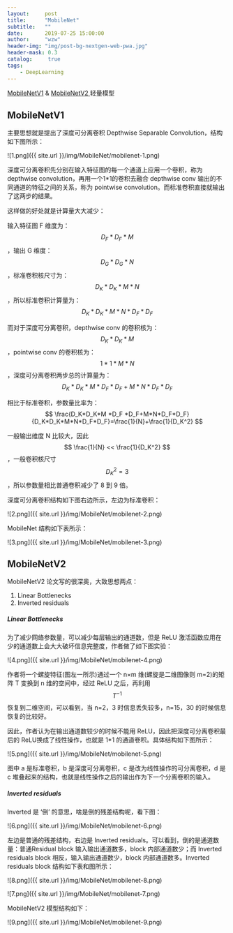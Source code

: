 ```yaml
---
layout:     post
title:      "MobileNet"
subtitle:   ""
date:       2019-07-25 15:00:00
author:     "wzw"
header-img: "img/post-bg-nextgen-web-pwa.jpg"
header-mask: 0.3
catalog:     true
tags:
    - DeepLearning
---
```

<script type="text/javascript" async src="https://cdn.mathjax.org/mathjax/latest/MathJax.js?config=TeX-MML-AM_CHTML"> </script>

[MobileNetV1][MobileNetV1] & [MobileNetV2 ][MobileNetV2] 轻量模型

## MobileNetV1

主要思想就是提出了深度可分离卷积 Depthwise Separable Convolution，结构如下图所示：

![1.png]({{ site.url }}/img/MobileNet/mobilenet-1.png)

深度可分离卷积先分别在输入特征图的每一个通道上应用一个卷积，称为 depthwise convolution，再用一个1*1的卷积去融合 depthwise conv 输出的不同通道的特征之间的关系，称为 pointwise convolution。而标准卷积直接就输出了这两步的结果。

这样做的好处就是计算量大大减少：

输入特征图 F 维度为：
$$
D_F*D_F*M
$$
，输出 G 维度：
$$
D_G*D_G*N
$$
，标准卷积核尺寸为：
$$
D_K*D_K*M*N
$$
，所以标准卷积计算量为：
$$
D_K*D_K*M*N*D_F*D_F
$$


而对于深度可分离卷积，depthwise conv 的卷积核为：
$$
D_K*D_K*M
$$
，pointwise conv 的卷积核为：
$$
1*1* M *N
$$
，深度可分离卷积两步总的计算量为：
$$
D_K*D_K*M *D_F *D_F+M*N*D_F*D_F
$$


相比于标准卷积，参数量比率为：
$$
\frac{D_K*D_K*M *D_F *D_F+M*N*D_F*D_F}{D_K*D_K*M*N*D_F*D_F}=\frac{1}{N}+\frac{1}{D_K^2}
$$

一般输出维度 N 比较大，因此
$$
\frac{1}{N} << \frac{1}{D_K^2}
$$
，一般卷积核尺寸
$$
D_K^2=3
$$
，所以参数量相比普通卷积减少了 8 到 9 倍。

深度可分离卷积结构如下图右边所示，左边为标准卷积：

![2.png]({{ site.url }}/img/MobileNet/mobilenet-2.png)

MobileNet 结构如下表所示：

![3.png]({{ site.url }}/img/MobileNet/mobilenet-3.png)

## MobileNetV2

MobileNetV2 论文写的很深奥，大致思想两点：

1. Linear Bottlenecks
2. Inverted residuals

##### Linear Bottlenecks

为了减少网络参数量，可以减少每层输出的通道数，但是 ReLU 激活函数应用在少的通道数上会大大破坏信息完整度，作者做了如下图实验：

![4.png]({{ site.url }}/img/MobileNet/mobilenet-4.png)

作者将一个螺旋特征(图左一所示)通过一个 n×m 维(螺旋是二维图像则 m=2)的矩阵 T 变换到 n 维的空间中，经过 ReLU 之后，再利用
$$
T^{-1}
$$
恢复到二维空间，可以看到，当 n=2，3 时信息丢失较多，n=15，30 的时候信息恢复的比较好。

因此，作者认为在输出通道数较少的时候不能用 ReLU，因此把深度可分离卷积最后的 ReLU换成了线性操作，也就是 1*1 的通道卷积。具体结构如下图所示：

![5.png]({{ site.url }}/img/MobileNet/mobilenet-5.png)

图中 a 是标准卷积，b 是深度可分离卷积，c 是改为线性操作的可分离卷积，d 是 c 堆叠起来的结构，也就是线性操作之后的输出作为下一个分离卷积的输入。

##### Inverted residuals

Inverted 是 ‘倒’ 的意思，啥是倒的残差结构呢，看下图：

![6.png]({{ site.url }}/img/MobileNet/mobilenet-6.png)

左边是普通的残差结构，右边是 Inverted residuals。可以看到，倒的是通道数量：普通Residual block 输入输出通道数多，block 内部通道数少；而 Inverted residuals block 相反，输入输出通道数少，block 内部通道数多。Inverted residuals block 结构如下表和图所示：

![8.png]({{ site.url }}/img/MobileNet/mobilenet-8.png)

![7.png]({{ site.url }}/img/MobileNet/mobilenet-7.png)

MobileNetV2 模型结构如下：

![9.png]({{ site.url }}/img/MobileNet/mobilenet-9.png)



[MobileNetV1]: https://arxiv.org/abs/1704.04861
[MobileNetV2]: https://arxiv.org/abs/1801.04381